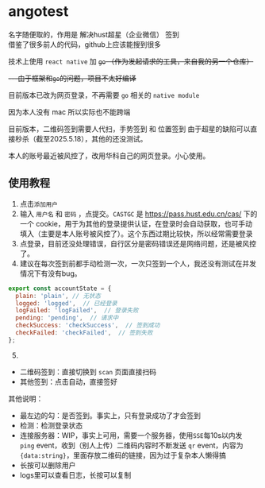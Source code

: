 # angotest

名字随便取的，作用是 解决hust超星（企业微信） 签到  
借鉴了很多前人的代码，github上应该能搜到很多


技术上使用 `react native` 加 ~~`go` （作为发起请求的工具，来自我的另一个仓库）~~

~~---由于框架和`go`的问题，项目不太好编译~~

目前版本已改为网页登录，不再需要 `go` 相关的 `native module`

因为本人没有 mac 所以实际也不能跨端

目前版本，二维码签到需要人代扫，手势签到 和 位置签到 由于超星的缺陷可以直接秒杀（截至2025.5.18），其他的还没测试。

本人的账号最近被风控了，改用华科自己的网页登录。小心使用。

## 使用教程
1. 点击`添加用户`
2. 输入 `用户名` 和 `密码` ，点提交。`CASTGC` 是 https://pass.hust.edu.cn/cas/ 下的一个 cookie，用于为其他的登录提供认证，在登录时会自动获取，也可手动填入（主要是本人账号被风控了）。这个东西过期比较快，所以经常需要登录
3. 点登录，目前还没处理错误，自行区分是密码错误还是网络问题，还是被风控了。
4. 建议在每次签到前都手动检测一次，一次只签到一个人，我还没有测试在并发情况下有没有bug。
```js
export const accountState = {
  plain: 'plain', // 无状态
  logged: 'logged',  // 已经登录
  logFailed: 'logFailed',  // 登录失败
  pending: 'pending',  // 请求中
  checkSuccess: 'checkSuccess',  // 签到成功
  checkFailed: 'checkFailed',  // 签到失败
};
```
5. 
- 二维码签到：直接切换到 `scan` 页面直接扫码
- 其他签到：点击自动，直接签好

其他说明：
- 最左边的勾：是否签到。事实上，只有登录成功了才会签到
- 检测：检测登录状态
- 连接服务器：WIP，事实上可用，需要一个服务器，使用`SSE`每10s以内发 `ping` event，收到（别人上传）二维码内容时不断发送 `qr` event，内容为`{data:string}`，里面存放二维码的链接，因为过于复杂本人懒得搞
- 长按可以删除用户
- logs里可以查看日志，长按可以复制